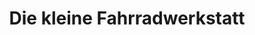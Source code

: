 ---
title: "Die kleine Fahrradwerkstatt"
url: /wien/die-kleine-fahrradwerkstatt-yppenplatz/
shop: Fahrrad
---